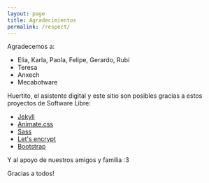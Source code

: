 ```yaml
---
layout: page
title: Agradecimientos
permalink: /respect/
---
```


Agradecemos a:

- Elia, Karla, Paola, Felipe, Gerardo, Rubí
- Teresa
- Anxech
- Mecabotware

Huertito, el asistente digital y este sitio son posibles gracias a estos proyectos de Software Libre:

- [Jekyll](jekyllrb.com)
- [Animate.css](https://daneden.github.io/animate.css/)
- [Sass](sass-lang.com)
- [Let's encrypt](letsencrypt.org)
- [Bootstrap](https://getbootstrap.com/)

Y al apoyo de nuestros amigos y familia :3

Gracias a todos!
